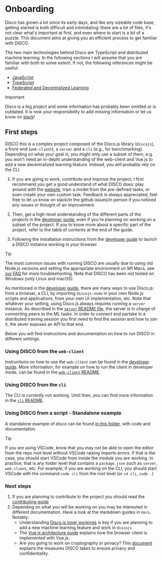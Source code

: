 # Onboarding

Disco has grown a lot since its early days, and like any sizeable code base, getting started is both
difficult and intimidating: there are a *lot* of files, it's not clear what's important at first, and even where to start 
is a bit of a puzzle. This document aims at giving you an efficient process to get familiar with DISCO.

The two main technologies behind Disco are TypeScript and distributed machine learning. In the following sections I will assume that you are familiar 
with both to some extent. If not, the following references might be useful:

- [JavaScript](https://eloquentjavascript.net)
- [TypeScript](https://www.typescriptlang.org/docs/handbook/intro.html)
- [Federated and Decentralized Learning](https://arxiv.org/pdf/1912.04977)

> [!IMPORTANT]
> Disco is a big project and some information has probably been omitted or is outdated. It is now *your* responsibility to add missing information or let us know on [slack](https://join.slack.com/t/disco-decentralized/shared_invite/zt-fpsb7c9h-1M9hnbaSonZ7lAgJRTyNsw)!

## First steps

DISCO this is a complex project composed of the Disco.js library (`discojs`), a front-end (`web-client`),
a `server` and a `cli` (e.g., for benchmarking). Depending on what your goal is, you might only use a subset of them, e.g. you won't need an in-depth understanding of the web-client and Vue.js to add a new decentralized learning feature. Instead, you will probably rely on the CLI.

1. If you are going to work, contribute and improve the project, I first recommend you get a good understand of what DISCO does: play around with the [website](https://epfml.github.io/disco/#/), train a model from the pre-defined tasks, or even create your own custom task. Feedback is always appreciated, feel free to let us know on slack/in the github issues/in person if you noticed any issues or thought of an improvement.

2. Then, get a high-level understanding of the different parts of the projects in the [developer guide](../DEV.md), even if you're planning on working on a subset of the project. If you to know more about a specific part of the project, refer to the table of contents at the end of the guide.
   
3. Following the installation instructions from the [developer guide](../DEV.md) to launch a DISCO instance working in your browser.

> [!TIP]
> The most common issues with running DISCO are usually due to using old Node.js versions and setting the appropriate environment on M1 Macs, see [our FAQ](./FAQ.md) for more troubleshooting. Note that DISCO has been not tested on Windows (only Linux and macOS).

As mentioned in the [developer guide](../DEV.md), there are many ways to use Disco.js: from a browser, a CLI, by importing `discojs-node` in your own Node.js scripts and applications, from your own UI implementation, etc. Note that whatever your setting, using Disco.js always requires running a `server` instance. As described in the [`server` README file](../server/REDME.md), the server is in charge of connecting peers to the ML tasks. In order to connect and partake in a distributed training session you first need to find the session and how to join it, the sever exposes an API to that end.

Below you will find instructions and documentation on how to run DISCO in different settings. 

### Using DISCO from the `web-client`

Instructions on how to use the `web-client` can be found in the [developer guide](../DEV.md#installation-guide). More information, for example on how to run the client in developer mode, can be found in the [`web-client` README](../web-client/README.md).

### Using DISCO from the `cli`

The CLI is currently not working. Until then, you can find more information in the [`cli` README](../cli/README.md).

### Using DISCO from a script - Standalone example

A standalone example of disco can be found [in this folder](./node_example), with code and documentation.

> [!TIP]
> If you are using VSCode, know that you may not be able to open the editor from the repo root level without VSCode raising imports errors. If that is the case, you should start VSCode from inside the module you are working.
> In practice, that is any folder level that contains a `package.json` such as `server`, `web-client`, etc.
> For example, if you are working on the CLI, you should start VSCode with the command `code cli` from the root level (or `cd cli`, `code .`)

### Next steps

1. If you are planning to contribute to the project you should read the [contributing guide](./CONTRIBUTING.md)
2. Depending on what you will be working on you may be interested in different documentation. Have a look at the markdown guides in `docs`. Notably:
   * Understanding [Disco.js inner workings](./DISCOJS.md) is key if you are planning to add a new machine learning feature and work in `discojs`
   * The [Vue.js architecture guide](./VUEJS.md) explains how the browser client is implemented with Vue.js.
   * Are you going to work on cryptography or privacy? This [document](./PRIVACY.md) explains the measures DISCO takes to ensure privacy and confidentiality.
